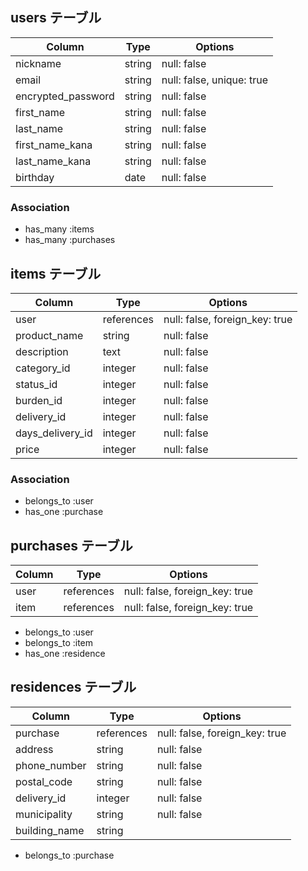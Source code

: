 ## users テーブル

| Column             | Type   | Options                   |
| ------------------ | ------ | ------------------------- |
| nickname           | string | null: false               |
| email              | string | null: false, unique: true |
| encrypted_password | string | null: false               |
| first_name         | string | null: false               |
| last_name          | string | null: false               |
| first_name_kana    | string | null: false               |
| last_name_kana     | string | null: false               |
| birthday           | date   | null: false               |


### Association
- has_many :items
- has_many :purchases


## items テーブル

| Column           | Type       | Options                        |
| ---------------- | ---------- | ------------------------------ |
| user             | references | null: false, foreign_key: true |
| product_name     | string     | null: false                    |
| description      | text       | null: false                    |
| category_id      | integer    | null: false                    |
| status_id        | integer    | null: false                    |
| burden_id        | integer    | null: false                    |
| delivery_id      | integer    | null: false                    |
| days_delivery_id | integer    | null: false                    |
| price            | integer    | null: false                    |

### Association
- belongs_to :user
- has_one :purchase



## purchases テーブル

| Column     | Type        | Options                        |
| ---------- | ----------- | ------------------------------ |
| user       | references  | null: false, foreign_key: true |
| item       | references  | null: false, foreign_key: true |

- belongs_to :user
- belongs_to :item
- has_one :residence

## residences テーブル

| Column        | Type       | Options                        |
| ------------- | ---------- | ------------------------------ |
| purchase      | references | null: false, foreign_key: true |
| address       | string     | null: false                    |
| phone_number  | string     | null: false                    |
| postal_code   | string     | null: false                    |
| delivery_id   | integer    | null: false                    |
| municipality  | string     | null: false                    |
| building_name | string     |                                |

- belongs_to :purchase